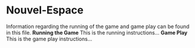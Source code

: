 # Nouvel-Espace
Information regarding the running of the game and game play can be found in this file. 
<b>Running the Game</b>
This is the running instructions...
<b>Game Play</b>
This is the game play instructions...
